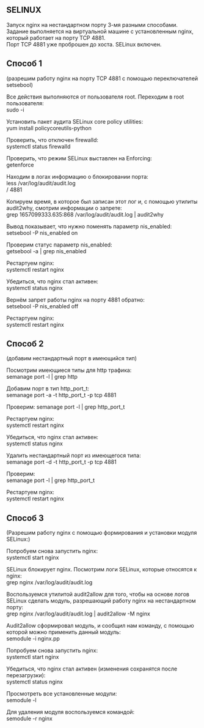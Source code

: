 ## SELINUX
Запуск nginx на нестандартном порту 3-мя разными способами.  
Задание выполняется на виртуальной машине с установленным nginx, который работает на порту TCP 4881.  
Порт TCP 4881 уже проброшен до хоста. SELinux включен.

## Способ 1
(разрешим работу nginx на порту TCP 4881 c помощью переключателей setsebool)

Все действия выполняются от пользователя root. Переходим в root пользователя:  
sudo -i
  
Установить пакет аудита SELinux core policy utilities:  
yum install policycoreutils-python
  
Проверить, что отключен firewalld:  
systemctl status firewalld
  
Проверить, что режим  SELinux выставлен на Enforcing:  
getenforce
  
Находим в логах информацию о блокировании порта:  
less /var/log/audit/audit.log  
/ 4881
  
Копируем время, в которое был записан этот лог и, с помощью утилиты audit2why, смотрим информации о запрете:  
grep 1657099333.635:868 /var/log/audit/audit.log | audit2why
  
Вывод показывает, что нужно поменять параметр nis_enabled:  
setsebool -P nis_enabled on
  
Проверим статус параметр nis_enabled:  
getsebool -a | grep nis_enabled
  
Рестартуем nginx:  
systemctl restart nginx  
  
Убедиться, что nginx стал активен:  
systemctl status nginx
  
Вернём запрет работы nginx на порту 4881 обратно:  
setsebool -P nis_enabled off
  
Рестартуем nginx:  
systemctl restart nginx  
  
  
## Способ 2
(добавим нестандартный порт в имеющийся тип)  
  
Посмотрим имеющиеся типы для http трафика:  
semanage port -l | grep http
  
Добавим порт в тип http_port_t:  
semanage port -a -t http_port_t -p tcp 4881
  
Проверим:
semanage port -l | grep http_port_t  

Рестартуем nginx:  
systemctl restart nginx  

Убедиться, что nginx стал активен:  
systemctl status nginx  

Удалить нестандартный порт из имеющегося типа:  
semanage port -d -t http_port_t -p tcp 4881  

Проверим:  
semanage port -l | grep http_port_t  

Рестартуем nginx:  
systemctl restart nginx  
  
  
## Способ 3 
(Разрешим работу nginx c помощью формирования и установки модуля SELinux:)  
  
Попробуем снова запустить nginx:  
systemctl start nginx  

SELinux блокирует nginx. Посмотрим логи SELinux, которые относятся к nginx:  
grep nginx /var/log/audit/audit.log  

Воспользуемся утилитой audit2allow для того, чтобы на основе логов SELinux сделать модуль, разрешающий работу nginx на нестандартном порту:  
grep nginx /var/log/audit/audit.log | audit2allow -M nginx  

Audit2allow сформировал модуль, и сообщил нам команду, с помощью которой можно применить данный модуль:  
semodule -i nginx.pp  

Попробуем снова запустить nginx:  
systemctl start nginx  

Убедиться, что nginx стал активен (изменения сохранятся после перезагрузки):  
systemctl status nginx  
  
Просмотреть все установленные модули:  
semodule -l  
  
Для удаления модуля воспользуемся командой:  
semodule -r nginx 
